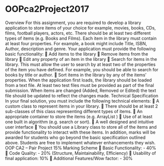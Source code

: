 # OOPca2Project2017
Overview For this assignment, you are required to develop a library application to store items of your choice for example, movies, books, CDs, films, football players, actors, etc. There should be at least two different types of items (e.g. Books and Films). Each item in the library must contain at least four properties. For example, a book might include Title, ISBN, Author, description and genre. Your application must provide the following basic functionality:  Add items to the library  Remove items from the library  Edit any property of an item in the library  Search for items in the library. This must allow the user to search by at least two of the properties of the item you have defined. For example, you should be able to search for books by title or author.  Sort items in the library by any of the items’ properties. When the application first loads, the library should be loaded from a text file. At least two test files must be provided as part of the final submission. When items are changed (Added, Removed or Edited) the text file should be updated to reflect the changes made. Technical Specification In your final solution, you must include the following technical elements:  A custom class to represent items in your library.  There should be at least 2 sub-classes of this class representing different types of items.  An appropriate container to store the items (e.g. ArrayList )  Use of at least one built in algorithm (e.g. search or sort).  A well designed and intuitive user interface  You should use a Library class to store all of the items and provide functionality to interact with these items. In addition, marks will be awarded for students who go beyond the basic specification outlined above. Students are free to implement whatever enhancements they wish. OOP CA2 – Pair Project 15% Marking Scheme  Basic Functionality: - 40%  Code Quality: - 20% (Structure, Maintainability, Efficiency)  Usability of final application: 10%  Additional Features/Wow factor: - 30%
